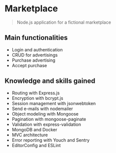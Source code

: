 # Marketplace

> Node.js application for a fictional marketplace

## Main functionalities

* Login and authentication
* CRUD for advertisings 
* Purchase advertising
* Accept purchase

## Knowledge and skills gained 

* Routing with Express.js
* Encryption with bcrypt.js
* Session management with jsonwebtoken
* Send e-mails with nodemailer
* Object modeling with Mongoose
* Pagination with mongoose-paginate
* Validation with express-validation
* MongoDB and Docker
* MVC architecture
* Error reporting with Youch and Sentry
* EditorConfig and ESLint
